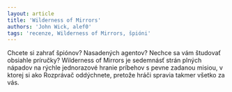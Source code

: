 ```yaml
---
layout: article
title: 'Wilderness of Mirrors'
authors: 'John Wick, alef0'
tags: 'recenze, Wilderness of Mirrors, špióni'
---
```


Chcete si zahrať špiónov? Nasadených
agentov? Nechce sa vám študovať obsiahle
príručky? Wilderness of Mirrors je sedemnásť
strán plných nápadov na rýchle jednorazové
hranie príbehov s pevne zadanou misiou, v ktorej
si ako Rozprávač oddýchnete, pretože hráči
spravia takmer všetko za vás.
